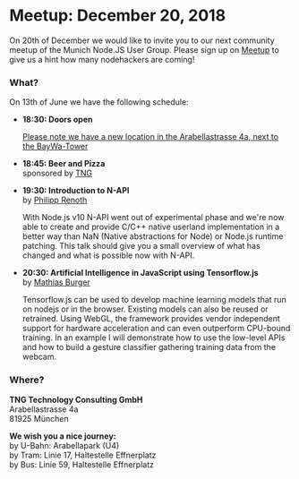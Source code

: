 # Meetup: December 20, 2018

On 20th of December we would like to invite you to our next community meetup of the Munich Node.JS User Group. 
Please sign up on [Meetup](https://www.meetup.com/Munich-Node-js-User-Group/events/255836190/) to give us a hint how many nodehackers are coming!

### What?

On 13th of June we have the following schedule:


*   **18:30: Doors open**  

    [Please note we have a new location in the Arabellastrasse 4a, next to the BayWa-Tower](https://www.tngtech.com/kontakt-und-impressum.html)
    
*   **18:45: Beer and Pizza**  
    sponsored by [TNG](https://www.tngtech.com/en.html)

*   **19:30: Introduction to N-API**  
    by [Philipp Renoth](/speakers.html#philippr)

    With Node.js v10 N-API went out of experimental phase and we're now able to
    create and provide C/C++ native userland implementation in a better way than
    NaN (Native abstractions for Node) or Node.js runtime patching.  This talk
    should give you a small overview of what has changed and what is possible now
    with N-API.

*   **20:30: Artificial Intelligence in JavaScript using Tensorflow.js**  
    by [Mathias Burger](/speakers.html#mathiasbu)

    Tensorflow.js can be used to develop machine learning models that run on
    nodejs or in the browser. Existing models can also be reused or retrained.
    Using WebGL, the framework provides vendor independent support for hardware
    acceleration and can even outperform CPU-bound training.  In an example I will
    demonstrate how to use the low-level APIs and how to build a gesture classifier
    gathering training data from the webcam.


### Where?

**TNG Technology Consulting GmbH**   
    Arabellastrasse 4a  
    81925 München

**We wish you a nice journey:**  
    by U-Bahn: Arabellapark (U4)  
    by Tram: Linie 17, Haltestelle Effnerplatz  
    by Bus: Linie 59, Haltestelle Effnerplatz  
